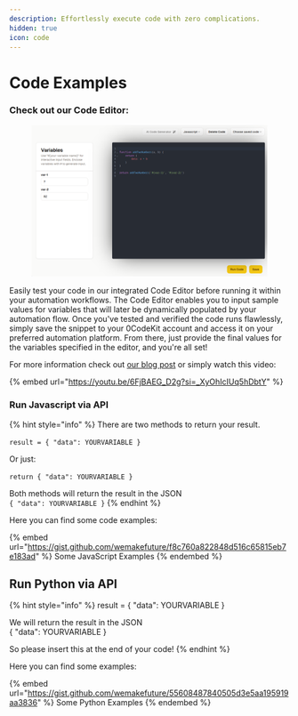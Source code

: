 ```yaml
---
description: Effortlessly execute code with zero complications.
hidden: true
icon: code
---
```


# Code Examples

### Check out our Code Editor:

<figure><img src=".gitbook/assets/image (11).png" alt=""><figcaption></figcaption></figure>

Easily test your code in our integrated Code Editor before running it within your automation workflows. The Code Editor enables you to input sample values for variables that will later be dynamically populated by your automation flow. Once you've tested and verified the code runs flawlessly, simply save the snippet to your 0CodeKit account and access it on your preferred automation platform. From there, just provide the final values for the variables specified in the editor, and you're all set!

For more information check out [our blog post](https://www.0codekit.com/blog/code-editor) or simply watch this video:

{% embed url="https://youtu.be/6FjBAEG_D2g?si=_XyOhIcIUq5hDbtY" %}

### Run Javascript via API

{% hint style="info" %}
There are two methods to return your result.

`result = { "data": YOURVARIABLE }`

Or just:

`return { "data": YOURVARIABLE }`

Both methods will return the result in the JSON\
`{ "data": YOURVARIABLE }`
{% endhint %}

Here you can find some code examples:

{% embed url="https://gist.github.com/wemakefuture/f8c760a822848d516c65815eb7e183ad" %}
Some JavaScript Examples
{% endembed %}

## Run Python via API

{% hint style="info" %}
result = { "data": YOURVARIABLE }

We will return the result in the JSON\
{ "data": YOURVARIABLE }

So please insert this at the end of your code!
{% endhint %}

Here you can find some examples:

{% embed url="https://gist.github.com/wemakefuture/55608487840505d3e5aa195919aa3836" %}
Some Python Examples
{% endembed %}
